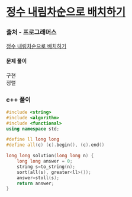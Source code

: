 # [정수 내림차순으로 배치하기](https://school.programmers.co.kr/learn/courses/30/lessons/12933)

### 출처 - 프로그래머스
[정수 내림차순으로 배치하기](https://school.programmers.co.kr/learn/courses/30/lessons/12933)

#### 문제 풀이
구현  
정렬

### c++ 풀이
```c++
#include <string>
#include <algorithm>
#include <functional>
using namespace std;

#define ll long long
#define all(c) (c).begin(), (c).end()

long long solution(long long n) {
    long long answer = 0;
    string s=to_string(n);
    sort(all(s), greater<ll>());
    answer=stoll(s);
    return answer;
}
```
